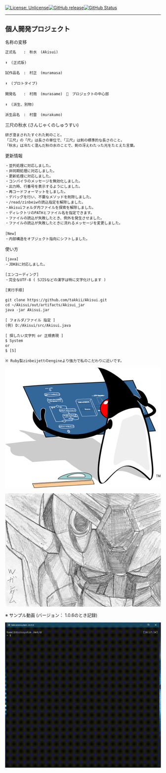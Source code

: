 [![License: Unlicense](https://img.shields.io/badge/license-Unlicense-blue.svg)](http://unlicense.org/)[![GitHub release](https://img.shields.io/github/release/takkii/Akisui.svg?style=flat)](GitHub)[![GitHub Status](https://img.shields.io/github/last-commit/takkii/Akisui.svg?style=flat)](GitHub)

------------------------------------------------------------------------
個人開発プロジェクト
------------------------------------------------------------------------

名称の変移

```txt
正式名　　:　秋水　(Akisui)

⬆️　(正式版)

試作品名　:　村正　(muramasa)

⬆️　(プロトタイプ)

開発名　　:　村雨　(murasame)　🔁　プロジェクトの中心部

⬇️　(派生、別物)

派生品名　:　村雲　(murakumo)
```

三尺の秋水 (さんじゃくのしゅうすい)

```txt
研ぎ澄まされたすぐれた剣のこと。
「三尺」の「尺」は長さの単位で、「三尺」は剣の標準的な長さのこと。
「秋水」は冷たく澄んだ秋の水のことで、剣の冴えわたった光をたとえた言葉。
```

更新情報

```txt
・並列処理に対応しました。
・非同期処理に対応しました。
・更新処理に対応しました。
・コンパイラのメッセージを無効化しました。
・出力時、行番号を表示するようにしました。
・再コードフォーマットをしました。
・デバッグを行い、不要なメソッドを削除しました。
・/read/zinbeiwの読込指定を解除しました。
・Akisuiフォルダ内ファイルを探索を解除しました。
・ディレクトリのPATHとファイル名を指定できます。
・ファイルの読込が失敗したとき、例外を発生させました。
・ファイルの読込が失敗したときに流れるメッセージを変更しました。

[New]
・内部構造をオブジェクト指向にシフトしました。
```

使い方

```text
[java]
・JDK8に対応しました。

[エンコーディング]
・完全なUTF-8 ( SJISなどの漢字は特に文字化けします )

[実行手順]

git clone https://github.com/takkii/Akisui.git
cd ~/Akisui/out/artifacts/Akisui_jar
java -jar Akisui.jar

[ フォルダ/ファイル 指定 ]
(例) D:/Akisui/src/Akisui.java

[ 探したい文字列 or 正規表現 ]
$ System
or
$ [S]

※ Ruby製zinbeijettのengineより強力で私のこだわりに近いです。
```

![Dukeロゴ](https://github.com/takkii/Akisui/blob/master/image/Duke_Blueprint.gif)

![wgundomロゴ](https://github.com/takkii/Akisui/blob/master/image/wgundom.gif)

※ サンプル動画 (バージョン： 1.0.6のとき記録)

![akisui sample](https://github.com/takkii/Akisui/blob/master/image/akisui.gif)